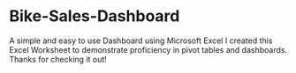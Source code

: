 # Bike-Sales-Dashboard
A simple and easy to use Dashboard using Microsoft Excel
I created this Excel Worksheet to demonstrate proficiency in pivot tables and dashboards. Thanks for checking it out!
